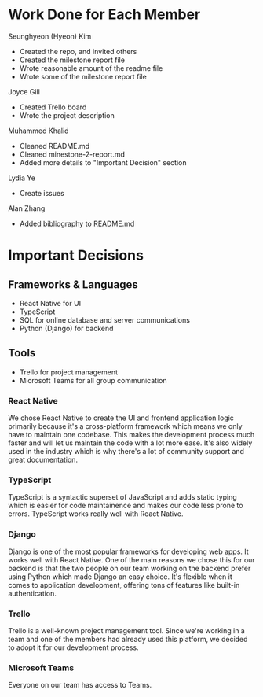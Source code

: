 # Work Done for Each Member

Seunghyeon (Hyeon) Kim
- Created the repo, and invited others
- Created the milestone report file
- Wrote reasonable amount of the readme file
- Wrote some of the milestone report file

Joyce Gill
- Created Trello board
- Wrote the project description

Muhammed Khalid
- Cleaned README.md
- Cleaned minestone-2-report.md
- Added more details to "Important Decision" section

Lydia Ye
- Create issues

Alan Zhang
- Added bibliography to README.md

# Important Decisions

## Frameworks & Languages
- React Native for UI
- TypeScript
- SQL for online database and server communications
- Python (Django) for backend

## Tools
- Trello for project management
- Microsoft Teams for all group communication

### React Native
We chose React Native to create the UI and frontend application logic primarily because it's a cross-platform framework which means we only have to maintain one codebase. This makes the development process much faster and will let us maintain the code with a lot more ease. It's also widely used in the industry which is why there's a lot of community support and great documentation.

### TypeScript
TypeScript is a syntactic superset of JavaScript and adds static typing which is easier for code maintainence and makes our code less prone to errors. TypeScript works really well with React Native.

### Django
Django is one of the most popular frameworks for developing web apps. It works well with React Native. One of the main reasons we chose this for our backend is that the two people on our team working on the backend prefer using Python which made Django an easy choice. It's flexible when it comes to application development, offering tons of features like built-in authentication.

### Trello
Trello is a well-known project management tool. Since we're working in a team and one of the members had already used this platform, we decided to adopt it for our development process.

### Microsoft Teams
Everyone on our team has access to Teams.

